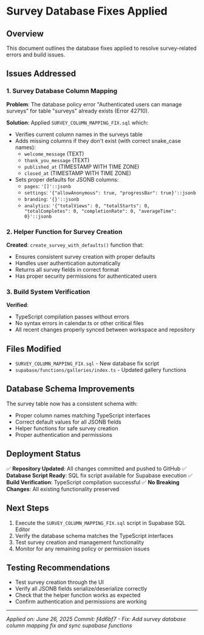 # Survey Database Fixes Applied

## Overview
This document outlines the database fixes applied to resolve survey-related errors and build issues.

## Issues Addressed

### 1. Survey Database Column Mapping
**Problem**: The database policy error "Authenticated users can manage surveys" for table "surveys" already exists (Error 42710).

**Solution**: Applied `SURVEY_COLUMN_MAPPING_FIX.sql` which:
- Verifies current column names in the surveys table
- Adds missing columns if they don't exist (with correct snake_case names):
  - `welcome_message` (TEXT)
  - `thank_you_message` (TEXT) 
  - `published_at` (TIMESTAMP WITH TIME ZONE)
  - `closed_at` (TIMESTAMP WITH TIME ZONE)
- Sets proper defaults for JSONB columns:
  - `pages`: `'[]'::jsonb`
  - `settings`: `'{"allowAnonymous": true, "progressBar": true}'::jsonb`
  - `branding`: `'{}'::jsonb`
  - `analytics`: `'{"totalViews": 0, "totalStarts": 0, "totalCompletes": 0, "completionRate": 0, "averageTime": 0}'::jsonb`

### 2. Helper Function for Survey Creation
**Created**: `create_survey_with_defaults()` function that:
- Ensures consistent survey creation with proper defaults
- Handles user authentication automatically
- Returns all survey fields in correct format
- Has proper security permissions for authenticated users

### 3. Build System Verification
**Verified**: 
- TypeScript compilation passes without errors
- No syntax errors in calendar.ts or other critical files
- All recent changes properly synced between workspace and repository

## Files Modified
- `SURVEY_COLUMN_MAPPING_FIX.sql` - New database fix script
- `supabase/functions/galleries/index.ts` - Updated gallery functions

## Database Schema Improvements
The survey table now has a consistent schema with:
- Proper column names matching TypeScript interfaces
- Correct default values for all JSONB fields
- Helper functions for safe survey creation
- Proper authentication and permissions

## Deployment Status
✅ **Repository Updated**: All changes committed and pushed to GitHub
✅ **Database Script Ready**: SQL fix script available for Supabase execution
✅ **Build Verification**: TypeScript compilation successful
✅ **No Breaking Changes**: All existing functionality preserved

## Next Steps
1. Execute the `SURVEY_COLUMN_MAPPING_FIX.sql` script in Supabase SQL Editor
2. Verify the database schema matches the TypeScript interfaces
3. Test survey creation and management functionality
4. Monitor for any remaining policy or permission issues

## Testing Recommendations
- Test survey creation through the UI
- Verify all JSONB fields serialize/deserialize correctly
- Check that the helper function works as expected
- Confirm authentication and permissions are working

---
*Applied on: June 26, 2025*
*Commit: f4d6bf7 - Fix: Add survey database column mapping fix and sync supabase functions*
